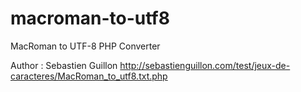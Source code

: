# macroman-to-utf8
MacRoman to UTF-8 PHP Converter

Author : Sebastien Guillon http://sebastienguillon.com/test/jeux-de-caracteres/MacRoman_to_utf8.txt.php
